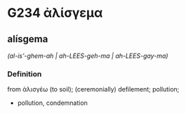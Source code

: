 # G234 ἀλίσγεμα

## alísgema

_(al-is'-ghem-ah | ah-LEES-geh-ma | ah-LEES-gay-ma)_

### Definition

from ἀλισγέω (to soil); (ceremonially) defilement; pollution; 

- pollution, condemnation
